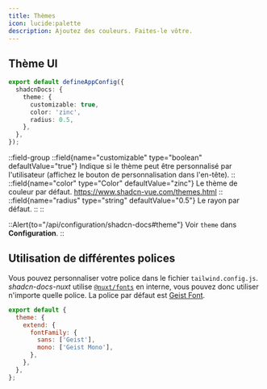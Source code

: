```yaml
---
title: Thèmes
icon: lucide:palette
description: Ajoutez des couleurs. Faites-le vôtre.
---
```


## Thème UI

```ts [app.config.ts]
export default defineAppConfig({
  shadcnDocs: {
    theme: {
      customizable: true,
      color: 'zinc',
      radius: 0.5,
    },
  },
});
```

::field-group
  ::field{name="customizable" type="boolean" defaultValue="true"}
  Indique si le thème peut être personnalisé par l'utilisateur (affichez le bouton de personnalisation dans l'en-tête).
  ::
  ::field{name="color" type="Color" defaultValue="zinc"}
  Le thème de couleur par défaut. https://www.shadcn-vue.com/themes.html
  ::
  ::field{name="radius" type="string" defaultValue="0.5"}
  Le rayon par défaut.
  ::
::

::Alert{to="/api/configuration/shadcn-docs#theme"}
Voir `theme` dans **Configuration**.
::

## Utilisation de différentes polices

Vous pouvez personnaliser votre police dans le fichier `tailwind.config.js`. _shadcn-docs-nuxt_ utilise [`@nuxt/fonts`](https://fonts.nuxt.com/) en interne, vous pouvez donc utiliser n'importe quelle police. La police par défaut est [Geist Font](https://vercel.com/font).

```js [tailwind.config.js]
export default {
  theme: {
    extend: {
      fontFamily: {
        sans: ['Geist'],
        mono: ['Geist Mono'],
      },
    },
  },
};
```
